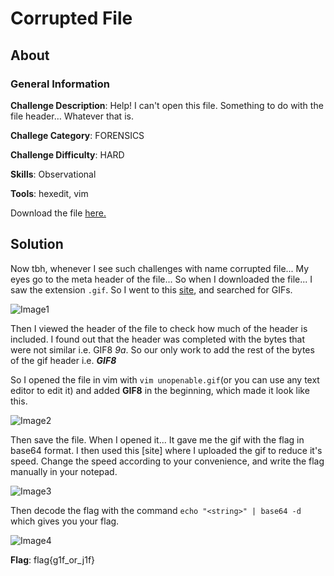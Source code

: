 # Corrupted File
## About

### General Information

__Challenge Description__: Help! I can't open this file. Something to do with the file header… Whatever that is.

__Challege Category__: FORENSICS

__Challenge Difficulty__: HARD

__Skills__: Observational

__Tools__: hexedit, vim

Download the file [here.](https://mega.nz/file/CXYXBQAK#6eLJSXvAfGnemqWpNbLQtOHBvtkCzA7-zycVjhHPYQQ)

## Solution

Now tbh, whenever I see such challenges with name corrupted file... My eyes go to the meta header of the file... So when I downloaded the file... I saw the extension ```.gif```. So I went to this [site](https://en.wikipedia.org/wiki/List_of_file_signatures), and searched for GIFs.

![Image1]()

Then I viewed the header of the file to check how much of the header is included. I found out that the header was completed with the bytes that were not similar i.e. GIF8 _9a_. So our only work to add the rest of the bytes of the gif header i.e. ___GIF8___

So I opened the file in vim with ```vim unopenable.gif```(or you can use any text editor to edit it) and added __GIF8__ in the beginning, which made it look like this.

![Image2]()

Then save the file. When I opened it... It gave me the gif with the flag in base64 format. I then used this [site] where I uploaded the gif to reduce it's speed. Change the speed according to your convenience, and write the flag manually in your notepad. 

![Image3]()

Then decode the flag with the command ```echo "<string>" | base64 -d``` which gives you your flag. 

![Image4]()

__Flag__: flag{g1f_or_j1f}
